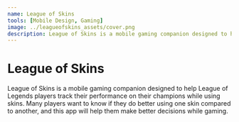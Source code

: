 ```yaml
---
name: League of Skins
tools: [Mobile Design, Gaming]
image: ../leagueofskins_assets/cover.png
description: League of Skins is a mobile gaming companion designed to help League of Legends players track their performance on their champions while using skins.
---
```


# League of Skins

League of Skins is a mobile gaming companion designed to help League of Legends players track their performance on their champions while using skins. Many players want to know if they do better using one skin compared to another, and this app will help them make better decisions while gaming.